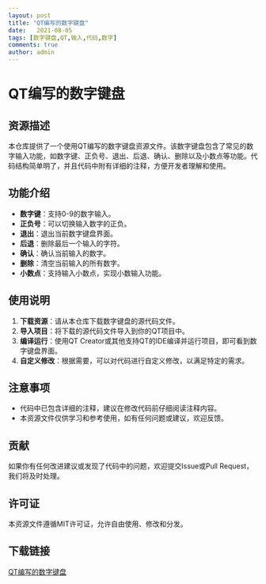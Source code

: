 ```yaml
---
layout: post
title: "QT编写的数字键盘"
date:   2021-08-05
tags: [数字键盘,QT,输入,代码,数字]
comments: true
author: admin
---
```

# QT编写的数字键盘

## 资源描述

本仓库提供了一个使用QT编写的数字键盘资源文件。该数字键盘包含了常见的数字输入功能，如数字键、正负号、退出、后退、确认、删除以及小数点等功能。代码结构简单明了，并且代码中附有详细的注释，方便开发者理解和使用。

## 功能介绍

- **数字键**：支持0-9的数字输入。
- **正负号**：可以切换输入数字的正负。
- **退出**：退出当前数字键盘界面。
- **后退**：删除最后一个输入的字符。
- **确认**：确认当前输入的数字。
- **删除**：清空当前输入的所有数字。
- **小数点**：支持输入小数点，实现小数输入功能。

## 使用说明

1. **下载资源**：请从本仓库下载数字键盘的源代码文件。
2. **导入项目**：将下载的源代码文件导入到你的QT项目中。
3. **编译运行**：使用QT Creator或其他支持QT的IDE编译并运行项目，即可看到数字键盘界面。
4. **自定义修改**：根据需要，可以对代码进行自定义修改，以满足特定的需求。

## 注意事项

- 代码中已包含详细的注释，建议在修改代码前仔细阅读注释内容。
- 本资源文件仅供学习和参考使用，如有任何问题或建议，欢迎反馈。

## 贡献

如果你有任何改进建议或发现了代码中的问题，欢迎提交Issue或Pull Request，我们将及时处理。

## 许可证

本资源文件遵循MIT许可证，允许自由使用、修改和分发。

## 下载链接

[QT编写的数字键盘](https://pan.quark.cn/s/e11d23923827)